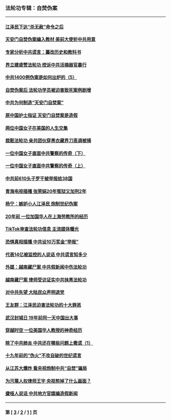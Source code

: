 ### 法轮功专辑：自焚伪案
---
#### [江泽民下达“杀无赦”命令之后](../../pages/nf5562/n13878084.md?09020430) 
#### [天安门自焚伪案编入教材 美前大使析中共用意](../../pages/nf5562/n13791932.md?09020430) 
#### [专家分析中共谎言：纂改历史和教科书](../../pages/nf5562/n13781542.md?09020430) 
#### [界立建盛赞法轮功 控诉中共活摘器官暴行](../../pages/nf5562/n13781971.md?09020430) 
#### [中共1400例伪案是如何出炉的（5）](../../pages/nf5562/n13226831.md?09020430) 
#### [自焚伪案后 法轮功学员被迫害致死案例剧增](../../pages/nf5562/n13190600.md?09020430) 
#### [中共为何制造“天安门自焚案”](../../pages/nf5562/n13183270.md?09020430) 
#### [原中国护士指证 天安门自焚案是造假](../../pages/nf5562/n13172289.md?09020430) 
#### [两位中国女子在美国的人生交集](../../pages/nf5562/n13156138.md?09020430) 
#### [栽赃法轮功 亲共团伙穿黑衣藏界刀高调被捕](../../pages/nf5562/n13073780.md?09020430) 
#### [一位中国女子直面中共警察的传奇（下）](../../pages/nf5562/n12989706.md?09020430) 
#### [一位中国女子直面中共警察的传奇（上）](../../pages/nf5562/n12985072.md?09020430) 
#### [中共前610头子罗干被举报给38国](../../pages/nf5562/n12975419.md?09020430) 
#### [青海电视插播 张荣娟20年冤狱又加刑2年](../../pages/nf5562/n12738166.md?09020430) 
#### [杨宁：嫉妒小人江泽民 炮制世纪伪案](../../pages/nf5562/n12724108.md?09020430) 
#### [20年前 一位加国华人在上海劳教所的经历](../../pages/nf5562/n12707932.md?09020430) 
#### [TikTok审查法轮功信息 主流媒体曝光](../../pages/nf5562/n12362336.md?09020430) 
#### [恐惧真相插播 中共设10万奖金“举报”](../../pages/nf5562/n12306396.md?09020430) 
#### [代表14亿被监控的人说话 中共谎言知多少](../../pages/nf5562/n12297484.md?09020430) 
#### [外媒：越南藏尸案 中共假新闻中伤法轮功](../../pages/nf5562/n12264411.md?09020430) 
#### [越南藏尸案 律师受访证实中共抹黑法轮功](../../pages/nf5562/n12261878.md?09020430) 
#### [对中共失望 大陆民众声明退党](../../pages/nf5562/n12187315.md?09020430) 
#### [王友群：江泽民迫害法轮功的十大罪恶](../../pages/nf5562/n12169074.md?09020430) 
#### [武汉封城日 19年前同一天中国出大事](../../pages/nf5562/n12150901.md?09020430) 
#### [穿越时空  一位美国华人教授的神奇经历](../../pages/nf5562/n12097460.md?09020430) 
#### [除了中共肺炎 中共还在哪些问题上撒谎（1）](../../pages/nf5562/n11955770.md?09020430) 
#### [十九年前的“伪火”不攻自破的世纪谎言](../../pages/nf5562/n11813238.md?09020430) 
#### [从江苏大爆炸 看央视炮制中共“自焚”骗局](../../pages/nf5562/n11140275.md?09020430) 
#### [为污蔑人权律师王宇 央视剪掉了什么画面？](../../pages/nf5562/n11130142.md?09020430) 
#### [聋哑人说话 中共地方官媒编造假新闻](../../pages/nf5562/n11006067.md?09020430) 

---
#### 第 [ [3](./3.md?09020430) / [2](./2.md?09020430) / [1](./1.md?09020430) ] 页
